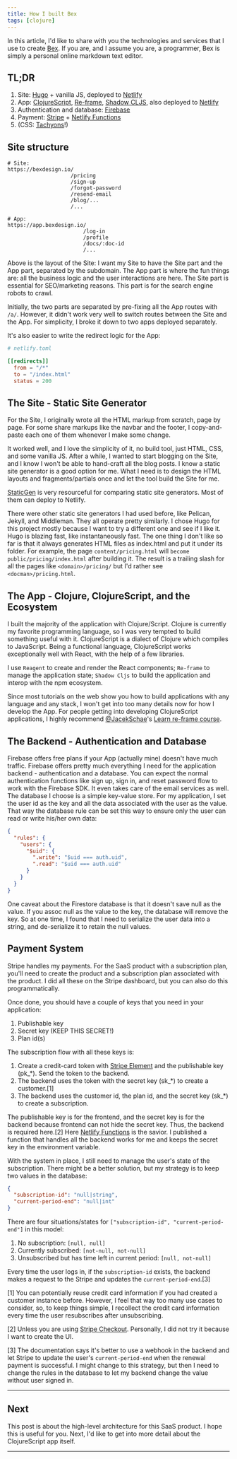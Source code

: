 ```yaml
---
title: How I built Bex
tags: [clojure]
---
```


In this article, I'd like to share with you the technologies and services that I use
to create [Bex](https://bexdesign.io). If you are, and I assume you are, a programmer,
Bex is simply a personal online markdown text editor.

<!-- more -->

## TL;DR

1. Site: [Hugo](https://gohugo.io/) + vanilla JS, deployed to [Netlify](https://www.netlify.com/)
1. App: [ClojureScript](https://clojurescript.org/), [Re-frame](https://cljdoc.org/d/re-frame/re-frame/0.10.8/doc/introduction), [Shadow CLJS](https://shadow-cljs.github.io/docs/UsersGuide.html), also deployed to [Netlify](https://www.netlify.com/)
1. Authentication and database: [Firebase](https://firebase.google.com/)
1. Payment: [Stripe](https://stripe.com/docs/recipes/elements-react) + [Netlify Functions](https://www.netlify.com/docs/functions/)
1. (CSS: [Tachyons](https://www.netlify.com/)!)

## Site structure

```
# Site:
https://bexdesign.io/
                    /pricing
                    /sign-up
                    /forgot-password
                    /resend-email
                    /blog/...
                    /...

# App:
https://app.bexdesign.io/
                        /log-in
                        /profile
                        /docs/:doc-id
                        /...
```

Above is the layout of the Site: I want my Site to have the Site part
and the App part, separated by the subdomain.
The App part is where the fun things are: all the business logic and the user interactions are here.
The Site part is essential for SEO/marketing reasons.
This part is for the search engine robots to crawl.

Initially, the two parts are separated by pre-fixing all the App routes with `/a/`.
However, it didn't work very well to switch routes between the Site and the App.
For simplicity, I broke it down to two apps deployed separately.

It's also easier to write the redirect logic for the App:

```toml
# netlify.toml

[[redirects]]
  from = "/*"
  to = "/index.html"
  status = 200
```

## The Site - Static Site Generator

For the Site, I originally wrote all the HTML markup from scratch, page by page.
For some share markups like the navbar and the footer, I copy-and-paste
each one of them whenever I make some change.

It worked well, and I love the simplicity of it, no build tool, just HTML, CSS,
and some vanilla JS. 
After a while, I wanted to start blogging on the Site, and I know I won't be able
to hand-craft all the blog posts. I know a static site generator is a good option for me.
What I need is to design the HTML layouts and fragments/partials once and let the tool build the Site for me.

[StaticGen](https://www.staticgen.com/) is very
resourceful for comparing static site generators. Most of them can deploy to Netlify.

There were other static site generators I had
used before, like Pelican, Jekyll, and Middleman. They all operate pretty similarly.
I chose Hugo for this project mostly because I want to try a different one and see
if I like it. Hugo is blazing fast, like instantaneously fast. The one thing I don't
like so far is that it always generates HTML files as index.html and put it under its folder. For example, the page `content/pricing.html` will `become public/pricing/index.html` after
building it. The result is a trailing slash for all the pages like `<domain>/pricing/`
but I'd rather see `<docman>/pricing.html`.

## The App - Clojure, ClojureScript, and the Ecosystem

I built the majority of the application with Clojure/Script.
Clojure is currently my favorite programming language, so I was very tempted
to build something useful with it. ClojureScript is a dialect of Clojure which
compiles to JavaScript. Being a functional language, ClojureScript works exceptionally
well with React, with the help of a few libraries.

I use `Reagent` to create and render the React components; `Re-frame` to manage the application state;
`Shadow Cljs` to build the application and interop with the npm ecosystem.

Since most tutorials on the web show you how to build applications with any language and any stack, I won't
get into too many details now for how I develop the App.
For people getting into developing ClojureScript applications, I highly
recommend [@JacekSchae](https://twitter.com/JacekSchae)'s [Learn re-frame course](https://www.jacekschae.com/learn-re-frame-pro/s8mby).

## The Backend - Authentication and Database

Firebase offers free plans if your App (actually mine) doesn't have much traffic.
Firebase offers pretty much everything I need for the application backend - authentication
and a database. You can expect the normal authentication functions like sign up, sign in, and
reset password flow to work with the Firebase SDK. It even takes care of the email
services as well. The database I choose is a simple key-value store. For my application,
I set the user id as the key and all the data associated with the user as the value.
That way the database rule can be set this way to ensure only the user can read or write
his/her own data:

```json
{
  "rules": {
    "users": {
      "$uid": {
        ".write": "$uid === auth.uid",
        ".read": "$uid === auth.uid"
      }
    }
  }
}
```

One caveat about the Firestore database is that it doesn't save null as the value.
If you assoc null as the value to the key, the database will remove the key.
So at one time, I found that I need to serialize the user data into a string,
and de-serialize it to retain the null values.

## Payment System

Stripe handles my payments. For the SaaS product with a subscription plan, you'll
need to create the product and a subscription plan associated with the product.
I did all these on the Stripe dashboard, but you can also do this programmatically.

Once done, you should have a couple of keys that you need in your application:

1. Publishable key
1. Secret key (KEEP THIS SECRET!)
1. Plan id(s)

The subscription flow with all these keys is:

1. Create a credit-card token with [Stripe Element](https://stripe.com/docs/stripe-js/elements/quickstart)
and the publishable key (pk_*). Send the token to the backend.
1. The backend uses the token with the secret key (sk_*) to create a customer.[1]
1. The backend uses the customer id, the plan id, and the secret key (sk_*) to create a subscription.

The publishable key is for the frontend, and the secret key is for the backend
because frontend can not hide the secret key. Thus, the backend is required here.[2]
Here [Netlify Functions](https://www.netlify.com/products/functions/) is the savior.
I published a function that handles all the backend works for me and keeps the secret key
in the environment variable.

With the system in place, I still need to manage the user's state of the subscription.
There might be a better solution, but my strategy is to keep two values in the database:

```json
{
  "subscription-id": "null|string",
  "current-period-end": "null|int"
}
```

There are four situations/states for `["subscription-id", "current-period-end"]` in this model:

1. No subscription: `[null, null]`
1. Currently subscribed: `[not-null, not-null]`
1. Unsubscribed but has time left in current period: `[null, not-null]`

Every time the user logs in, if the `subscription-id` exists, the backend makes a request to
the Stripe and updates the `current-period-end`.[3]

[1] You can potentially reuse credit card information if you had created a customer instance before. However, I feel that way too
many use cases to consider, so, to keep things simple, I recollect the credit card information every time
the user resubscribes after unsubscribing.

[2] Unless you are using [Stripe Checkout](https://stripe.com/docs/payments/checkout). Personally,
I did not try it because I want to create the UI.

[3] The documentation says it's better to use a webhook in the backend and let Stripe to update
the user's `current-period-end` when the renewal payment is successful. I might change to
this strategy, but then I need to change the rules in the database to let my backend change the
value without user signed in.

---

## Next

This post is about the high-level architecture for this SaaS product.
I hope this is useful for you.
Next, I'd like to get into more detail about the ClojureScript app itself.

---
